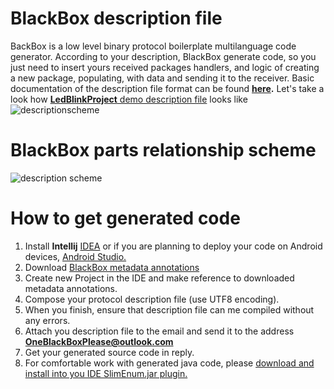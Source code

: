 # BlackBox description file
BackBox is a low level binary protocol boilerplate multilanguage code generator. According to your description, BlackBox generate code, so you just need to insert yours received packages handlers, and logic of creating a new package, populating, with data and sending it to the receiver. Basic documentation of the description file format can be found **[here](http://www.unirail.org/?lang=ru).** Let's take a look how [**LedBlinkProject** demo description file](https://github.com/cheblin/BlackBox_LEDBlink_Demo/blob/master/org/unirail/demo/LedBlink.java) looks like
![descriptionscheme](http://www.unirail.org/wp-content/uploads/2017/12/Capture2.png)

# BlackBox parts relationship scheme

![description scheme](http://www.unirail.org/wp-content/uploads/2017/12/Schem2.png)

# How to get generated code

1. Install **Intellij** [IDEA](https://www.jetbrains.com/idea/download/#section=windows) or if you are planning to deploy your code on Android devices, [Android Studio.](https://developer.android.com/studio/index.html)
2. Download [BlackBox metadata annotations](https://github.com/cheblin/BlackBox/tree/master/org/unirail/BlackBox)
3. Create new Project in the IDE and make reference to downloaded metadata annotations.
3. Compose your protocol description file (use UTF8 encoding).
4. When you finish, ensure that description file can me compiled without any errors.
5. Attach you description file to the email and send it to the address **OneBlackBoxPlease@outlook.com**
6. Get your generated source code in reply.
7. For comfortable work with generated java code, please [download and install into you IDE SlimEnum.jar plugin.](https://github.com/cheblin/SlimEnum)   
